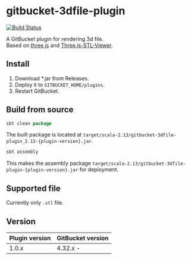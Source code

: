 # gitbucket-3dfile-plugin

[![Build Status](https://travis-ci.org/onukura/gitbucket-3dfile-plugin.svg?branch=master)](https://travis-ci.org/onukura/gitbucket-mathjax-plugin)

A GitBucket plugin for rendering 3d file.  
Based on [three.js](https://github.com/mrdoob/three.js) and [Three.js-STL-Viewer](https://github.com/kaitlynhova/Three.js-STL-Viewer).

## Install

1. Download *.jar from Releases.
2. Deploy it to `GITBUCKET_HOME/plugins`.
3. Restart GitBucket.

## Build from source

```sbt
sbt clean package
```

The built package is located at
`target/scala-2.13/gitbucket-3dfile-plugin_2.13-{plugin-version}.jar`.

```sbt
sbt assembly
```

This makes the assembly package
`target/scala-2.13/gitbucket-3dfile-plugin-{plugin-version}.jar`
for deployment.

## Supported file

Currently only `.stl` file.

## Version

Plugin version|GitBucket version
:---|:---
1.0.x |4.32.x -
